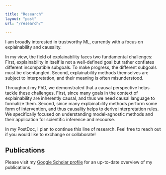 ```yaml
---

title: "Research"
layout: "post"
url: "/research/"

---
```


I am broadly interested in trustworthy ML, currently with a focus on explainability and causality.

In my view, the field of explainability faces two fundamental challenges: First, explainability in itself is not a well-defined goal but rather conflates different incompatible subgoals. To make progress, the different subgoals must be disentangled. Second, explainability methods themselves are subject to interpretation, and their meaning is often misunderstood.  

Throughout my PhD, we demonstrated that a causal perspective helps tackle these challenges. First, since many goals in the context of explainability are inherently causal, and thus we need causal language to formalize them. Second, since many explainability methods perform some form of intervention, and thus causality helps to derive interpretation rules. We specifically focused on understanding model-agnostic methods and their application for scientific inference and recourse.

In my PostDoc, I plan to continue this line of research. Feel free to reach out if you would like to exchange or collaborate!

## Publications

Please visit my [Google Scholar profile](https://scholar.google.de/citations?user=THTbZ5EAAAAJ&hl=de) for an up-to-date overview of my publications. 
